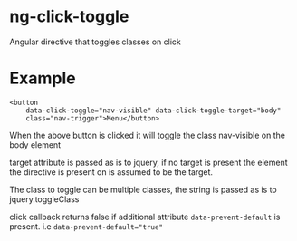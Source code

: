 # ng-click-toggle
Angular directive that toggles classes on click


Example
=======

```
<button
    data-click-toggle="nav-visible" data-click-toggle-target="body"
    class="nav-trigger">Menu</button>
```

When the above button is clicked it will toggle the class nav-visible on the body element

target attribute is passed as is to jquery, if no target is present the element the directive
is present on is assumed to be the target.


The class to toggle can be multiple classes, the string is passed as is to jquery.toggleClass

click callback returns false if additional attribute `data-prevent-default` is present.
i.e `data-prevent-default="true"`
